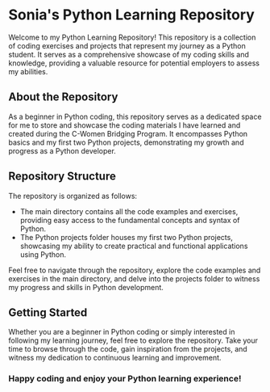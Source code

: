 # Sonia's Python Learning Repository
Welcome to my Python Learning Repository! This repository is a collection of coding exercises and projects that represent my journey as a Python student. It serves as a comprehensive showcase of my coding skills and knowledge, providing a valuable resource for potential employers to assess my abilities.

## About the Repository
As a beginner in Python coding, this repository serves as a dedicated space for me to store and showcase the coding materials I have learned and created during the C-Women Bridging Program. It encompasses Python basics and my first two Python projects, demonstrating my growth and progress as a Python developer.

## Repository Structure
The repository is organized as follows:

- The main directory contains all the code examples and exercises, providing easy access to the fundamental concepts and syntax of Python.
- The Python projects folder houses my first two Python projects, showcasing my ability to create practical and functional applications using Python.

Feel free to navigate through the repository, explore the code examples and exercises in the main directory, and delve into the projects folder to witness my progress and skills in Python development.

## Getting Started
Whether you are a beginner in Python coding or simply interested in following my learning journey, feel free to explore the repository. Take your time to browse through the code, gain inspiration from the projects, and witness my dedication to continuous learning and improvement.

### Happy coding and enjoy your Python learning experience!
